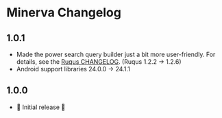 # Minerva Changelog

## 1.0.1
* Made the power search query builder just a bit more user-friendly. For details, see the [Ruqus CHANGELOG][Ruqus CHANGELOG]. (Ruqus 1.2.2 → 1.2.6)
* Android support libraries 24.0.0 → 24.1.1

## 1.0.0
* 🎉 Initial release 🎉

[Ruqus CHANGELOG]: https://github.com/bkromhout/Ruqus/blob/master/CHANGELOG.md
